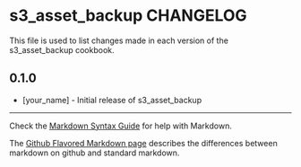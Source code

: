 s3_asset_backup CHANGELOG
=========================

This file is used to list changes made in each version of the s3_asset_backup cookbook.

0.1.0
-----
- [your_name] - Initial release of s3_asset_backup

- - -
Check the [Markdown Syntax Guide](http://daringfireball.net/projects/markdown/syntax) for help with Markdown.

The [Github Flavored Markdown page](http://github.github.com/github-flavored-markdown/) describes the differences between markdown on github and standard markdown.
